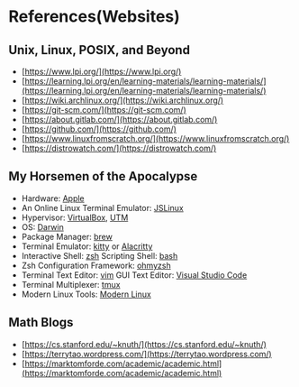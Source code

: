 # References(Websites) 
## Unix, Linux, POSIX, and Beyond

- [https://www.lpi.org/](https://www.lpi.org/)
- [https://learning.lpi.org/en/learning-materials/learning-materials/](https://learning.lpi.org/en/learning-materials/learning-materials/)
- [https://wiki.archlinux.org/](https://wiki.archlinux.org/)
- [https://git-scm.com/](https://git-scm.com/)
- [https://about.gitlab.com/](https://about.gitlab.com/)
- [https://github.com/](https://github.com/)
- [https://www.linuxfromscratch.org/](https://www.linuxfromscratch.org/)
- [https://distrowatch.com/](https://distrowatch.com/)

## My Horsemen of the Apocalypse
- Hardware: [Apple](https://www.apple.com/mac/)
- An Online Linux Terminal Emulator: [JSLinux](https://bellard.org/jslinux/) 
- Hypervisor: [VirtualBox](https://www.virtualbox.org/), [UTM](https://mac.getutm.app/)
- OS: [Darwin](https://github.com/apple/darwin-xnu)
- Package Manager: [brew](https://brew.sh/)
- Terminal Emulator: [kitty](https://sw.kovidgoyal.net/kitty/) or [Alacritty](https://alacritty.org/)
- Interactive Shell: [zsh](https://www.zsh.org/) Scripting Shell: [bash](https://www.gnu.org/software/bash/)
- Zsh Configuration Framework: [ohmyzsh](https://ohmyz.sh/)
- Terminal Text Editor: [vim](https://www.vim.org/) GUI Text Editor: [Visual Studio Code](https://code.visualstudio.com/)
- Terminal Multiplexer: [tmux](https://github.com/tmux)
- Modern Linux Tools: [Modern Linux](https://github.com/ibraheemdev/modern-unix)


## Math Blogs


* [https://cs.stanford.edu/~knuth/](https://cs.stanford.edu/~knuth/)
* [https://terrytao.wordpress.com/](https://terrytao.wordpress.com/)
* [https://marktomforde.com/academic/academic.html](https://marktomforde.com/academic/academic.html)